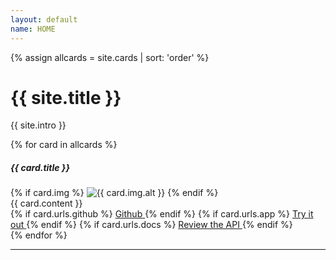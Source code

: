 ```yaml
---
layout: default
name: HOME
---
```

<main role="main">
  {% assign allcards = site.cards | sort: 'order' %}  
  
  <!-- Main jumbotron for a primary marketing message or call to action -->
  <div class="jumbotron">
    <div class="container-fluid">
      <h1 class="display-3">{{ site.title }}</h1>
      <p>{{ site.intro }}</p>
    </div>
  </div>

  <div class="container">
    {% for card in allcards %}
    <div class="card mb-1">
      <h5 class="card-header"><a id="{{ card.name }}"></a>{{ card.title }}</h5>        
      {% if card.img %}
      <img src="{{ site.baseurl }}{{card.img.path }}" class="card-img-top" alt="{{ card.img.alt }}">
      {% endif %}
      <div class="card-body">
        <div>{{ card.content }}</div>
        <div class="text-right">
          {% if card.urls.github %}
          <a href="{{ card.urls.github }}" target="_blank" class="btn btn-primary">
            <i class="fab fa-2x fa-github align-middle" aria-hidden="true"></i>
            <span class="align-middle">Github</span>
          </a>
          {% endif %}
          {% if card.urls.app %}
          <a href="{{ card.urls.app }}" target="_blank" class="btn btn-link">
            <i class="align-middle fa-2x fa-external-link-alt fa-external-link-square-alt fas" aria-hidden="true"></i>
            <span class="align-middle">Try it out</span>
          </a>
          {% endif %}
          {% if card.urls.docs %}
          <a href="{{ card.urls.docs }}" target="_blank" class="btn btn-link">
            <i class="align-middle fa-2x fa-external-link-alt fa-external-link-square-alt fas" aria-hidden="true"></i>
            <span class="align-middle">Review the API</span>
          </a>
          {% endif %}
        </div>
      </div>
    </div>
    {% endfor %}
    <hr class="mb-1" />
  </div>
</main>
